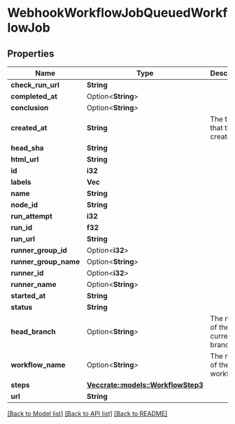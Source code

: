 # WebhookWorkflowJobQueuedWorkflowJob

## Properties

Name | Type | Description | Notes
------------ | ------------- | ------------- | -------------
**check_run_url** | **String** |  | 
**completed_at** | Option<**String**> |  | 
**conclusion** | Option<**String**> |  | 
**created_at** | **String** | The time that the job created. | 
**head_sha** | **String** |  | 
**html_url** | **String** |  | 
**id** | **i32** |  | 
**labels** | **Vec<String>** |  | 
**name** | **String** |  | 
**node_id** | **String** |  | 
**run_attempt** | **i32** |  | 
**run_id** | **f32** |  | 
**run_url** | **String** |  | 
**runner_group_id** | Option<**i32**> |  | 
**runner_group_name** | Option<**String**> |  | 
**runner_id** | Option<**i32**> |  | 
**runner_name** | Option<**String**> |  | 
**started_at** | **String** |  | 
**status** | **String** |  | 
**head_branch** | Option<**String**> | The name of the current branch. | 
**workflow_name** | Option<**String**> | The name of the workflow. | 
**steps** | [**Vec<crate::models::WorkflowStep3>**](Workflow_Step_3.md) |  | 
**url** | **String** |  | 

[[Back to Model list]](../README.md#documentation-for-models) [[Back to API list]](../README.md#documentation-for-api-endpoints) [[Back to README]](../README.md)


